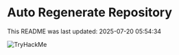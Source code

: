 # Auto Regenerate Repository

This README was last updated: 2025-07-20 05:54:34

 ![TryHackMe](https://tryhackme.com/badge/533634)